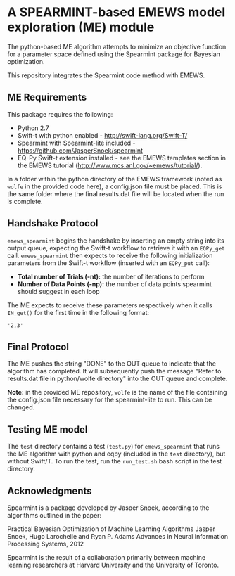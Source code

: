 # A SPEARMINT-based EMEWS model exploration (ME) module

The python-based ME algorithm attempts to minimize an objective function for a parameter space defined using the Spearmint package for Bayesian optimization.

This repository integrates the Spearmint code method with EMEWS.

## ME Requirements

This package requires the following:
 
* Python 2.7
* Swift-t with python enabled - http://swift-lang.org/Swift-T/
* Spearmint with Spearmint-lite included - https://github.com/JasperSnoek/spearmint
* EQ-Py Swift-t extension installed - see the EMEWS templates section in the EMEWS tutorial (http://www.mcs.anl.gov/~emews/tutorial/).

In a folder within the python directory of the EMEWS framework (noted as `wolfe` in the provided code here), a config.json file must be placed. This is the same folder where the final results.dat file will be located when the run is complete.

## Handshake Protocol
`emews_spearmint` begins the handshake by inserting an empty string into its output queue, expecting the Swift-t workflow to retrieve it with an `EQPy_get` call. `emews_spearmint` then expects to receive the following initialization parameters from the Swift-t workflow (inserted with an `EQPy_put` call):

* **Total number of Trials (-nt):** the number of iterations to perform
* **Number of Data Points (-np):** the number of data points spearmint should suggest in each loop

The ME expects to receive these parameters respectively when it calls `IN_get()` for the first time in the following format:

```
'2,3'
```

## Final Protocol
The ME pushes the string "DONE" to the OUT queue to indicate that the algorithm has completed. It will subsequently push the message "Refer to results.dat file in python/wolfe directory" into the OUT queue and complete.

**Note:** in the provided ME repository, `wolfe` is the name of the file containing the config.json file necessary for the spearmint-lite to run. This can be changed.

## Testing ME model

The `test` directory contains a test (`test.py`) for `emews_spearmint` that runs the ME algorithm with python and eqpy (included in the `test` directory), but without Swift/T. To run the test, run the `run_test.sh` bash script in the test directory.


## Acknowledgments

Spearmint is a package developed by Jasper Snoek, according to the algorithms outlined in the paper:

Practical Bayesian Optimization of Machine Learning Algorithms
Jasper Snoek, Hugo Larochelle and Ryan P. Adams
Advances in Neural Information Processing Systems, 2012

Spearmint is the result of a collaboration primarily between machine learning researchers at Harvard University and the University of Toronto.
